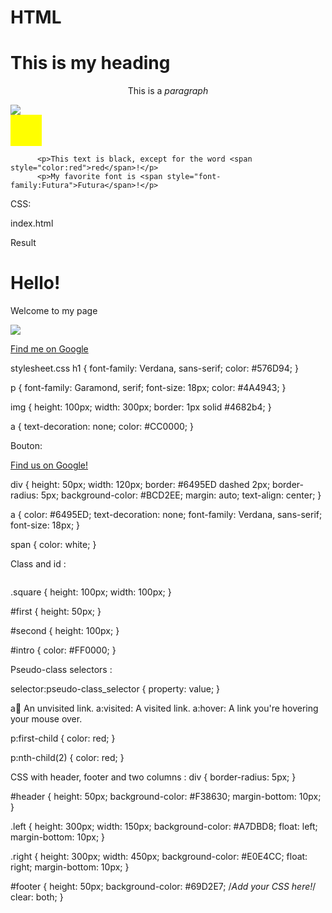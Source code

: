 HTML
====

<!DOCTYPE html>
<html>
     <head>
          <title>This my title</title>
     </head>
     <body>
         <h1>This is my heading</h1>
<!-- Different headings from h1 to h6 -->
         <p align="center">This is a <em>paragraph</em></p>
         <img src="http://www.example.com/image.jpeg" />
         <a href="http://www.example.com/link.html>This is a link</a>
<!-- Ordered List -->
         <ol>
              <li>1st <strong>item</strong></li>
              <li>2nd item</li>
         </ol>
<!-- Unordered List -->
         <ul>
              <li>1st item</li>
              <li>2nd item</li>
         </ol>
     </body>
</html>

Style:

   * font-size: 14px

   * color: orange

   * font-family: Bodoni

   * background-color: blue


Tables:

<html>
    <head>
        <title>Table Time</title>
    </head>

    <body>

        <table style="border-collapse:collapse;">
            <thead>
                <tr>
                    <th colspan="2">Famous Monsters by Birth Year</th>
                </tr>
                <tr style="border-bottom:1px solid black;">
                    <th style="padding:5px;color:red"><em>Famous Monster</em></th>
                    <th style="padding:5px;border-left:1px solid black;color:red"><em>Birth Year</em></th>
                </tr>
            </thead>
            <tbody>
                <tr>
                    <td style="padding:5px;">King Kong</td>
                    <td style="padding:5px;border-left:1px solid black;">1933</td>
                </tr>

                <tr>
                    <td style="padding:5px;">Dracula</td>
                    <td style="padding:5px;border-left:1px solid black;">1897</td>
                </tr>

                <tr>
                    <td style="padding:5px;">Bride of Frankenstein</td>
                    <td style="padding:5px;border-left:1px solid black;">1944</td>
                </tr>
            </tbody>
        </table>

    </body>


</html>

Div et Span:
          <div style="width:50px; height:50px; background-color:green"></div>
          <a href="http://www.google.com">
              <div style="width:50px; height:50px; background-color:yellow"></div>
         </a>

          <p>This text is black, except for the word <span style="color:red">red</span>!</p>
          <p>My favorite font is <span style="font-family:Futura">Futura</span>!</p>

CSS:

<link type="text/css" rel="stylesheet" href="stylesheet.css"/>

index.html
<!DOCTYPE html>
<html>
     <head>
         <link type="text/css" rel="stylesheet" href="stylesheet.css"
          <title>Result</title>
     </head>
     <body>
         <h1>Hello!</h1>
         <p>Welcome to my page</p>
         <img src="http://hearstcommerce.ca/customcontent/members/premium/sample.jpg" />
         <p>
             <a href="http://www.google.com">Find me on Google</a>
         </p>
     </body>
</html>

stylesheet.css
h1 {
    font-family: Verdana, sans-serif;
    color: #576D94;
}


p {
    font-family: Garamond, serif;
    font-size: 18px;
    color: #4A4943;
}


img {
    height: 100px;
    width: 300px;
    border: 1px solid #4682b4;
}


a {
    text-decoration: none;
    color: #CC0000;
}

 Bouton:

<div>
     <a href="http://www.google.com">Find us on <span>Google!</span></a>
</div>



div {
    height: 50px;
    width: 120px;
    border: #6495ED dashed 2px;
    border-radius: 5px;
    background-color: #BCD2EE;
    margin: auto;
    text-align: center;
}


a {
    color: #6495ED;
    text-decoration: none;
    font-family: Verdana, sans-serif;
    font-size: 18px;
}


span {
    color: white;
}

Class and id :

<div class="square"></div>
<img class="square"/>
<td class="square"></td>

.square {
    height: 100px;
    width: 100px;
}

<div id="first"></div>
<div id="second"></div>
<p id="intro"></p>

#first {
    height: 50px;
}

#second {
    height: 100px;
}

#intro {
    color: #FF0000;
}

Pseudo-class selectors :

selector:pseudo-class_selector {
    property: value;
}

a:link: An unvisited link.
a:visited: A visited link.
a:hover: A link you're hovering your mouse over.

p:first-child {
    color: red;
}

p:nth-child(2) {
    color: red;
}


CSS with header, footer and two columns :
div {
	border-radius: 5px;
}

#header {
	height: 50px;
	background-color: #F38630;
	margin-bottom: 10px;
}

.left {
	height: 300px;
	width: 150px;
	background-color: #A7DBD8;
	float: left;
	margin-bottom: 10px;
}

.right {
	height: 300px;
	width: 450px;
	background-color: #E0E4CC;
	float: right;
	margin-bottom: 10px;
}

#footer {
	height: 50px;
	background-color: #69D2E7;
	/*Add your CSS here!*/
    clear: both;
}

